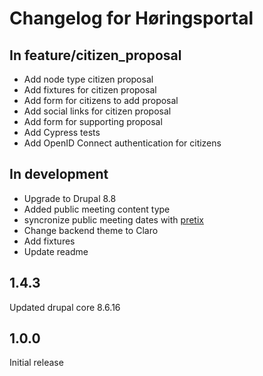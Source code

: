# Changelog for Høringsportal

## In feature/citizen_proposal

* Add node type citizen proposal
* Add fixtures for citizen proposal
* Add form for citizens to add proposal
* Add social links for citizen proposal
* Add form for supporting proposal
* Add Cypress tests
* Add OpenID Connect authentication for citizens

## In development

* Upgrade to Drupal 8.8
* Added public meeting content type
* syncronize public meeting dates with [pretix](https://pretix.eu)
* Change backend theme to Claro
* Add fixtures
* Update readme

## 1.4.3

Updated drupal core 8.6.16

## 1.0.0

Initial release
